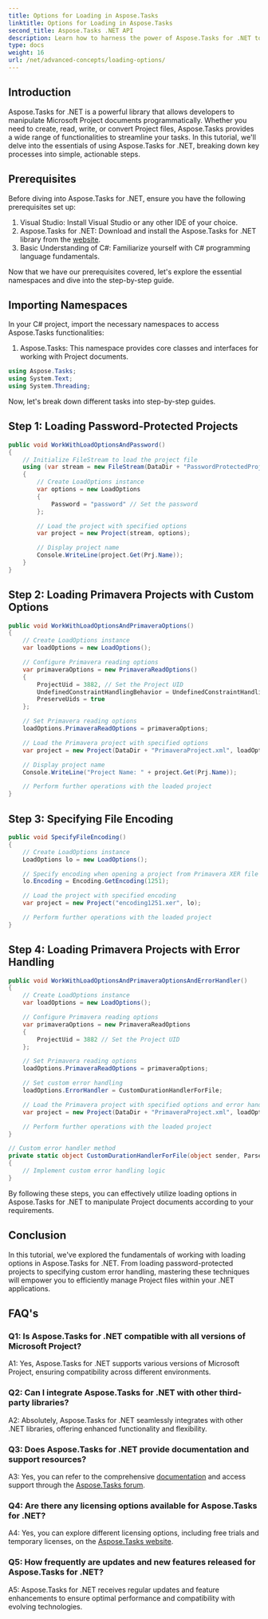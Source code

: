 ```yaml
---
title: Options for Loading in Aspose.Tasks
linktitle: Options for Loading in Aspose.Tasks
second_title: Aspose.Tasks .NET API
description: Learn how to harness the power of Aspose.Tasks for .NET to efficiently manage Microsoft Project documents with step-by-step guidance.
type: docs
weight: 16
url: /net/advanced-concepts/loading-options/
---
```

## Introduction

Aspose.Tasks for .NET is a powerful library that allows developers to manipulate Microsoft Project documents programmatically. Whether you need to create, read, write, or convert Project files, Aspose.Tasks provides a wide range of functionalities to streamline your tasks. In this tutorial, we'll delve into the essentials of using Aspose.Tasks for .NET, breaking down key processes into simple, actionable steps.

## Prerequisites

Before diving into Aspose.Tasks for .NET, ensure you have the following prerequisites set up:

1. Visual Studio: Install Visual Studio or any other IDE of your choice.
2. Aspose.Tasks for .NET: Download and install the Aspose.Tasks for .NET library from the [website](https://releases.aspose.com/tasks/net/).
3. Basic Understanding of C#: Familiarize yourself with C# programming language fundamentals.

Now that we have our prerequisites covered, let's explore the essential namespaces and dive into the step-by-step guide.

## Importing Namespaces

In your C# project, import the necessary namespaces to access Aspose.Tasks functionalities:

1. Aspose.Tasks: This namespace provides core classes and interfaces for working with Project documents.

```csharp
using Aspose.Tasks;
using System.Text;
using System.Threading;
```

Now, let's break down different tasks into step-by-step guides.

## Step 1: Loading Password-Protected Projects

```csharp
public void WorkWithLoadOptionsAndPassword()
{
    // Initialize FileStream to load the project file
    using (var stream = new FileStream(DataDir + "PasswordProtectedProject.mpp", FileMode.Open))
    {
        // Create LoadOptions instance
        var options = new LoadOptions
        {
            Password = "password" // Set the password
        };

        // Load the project with specified options
        var project = new Project(stream, options);

        // Display project name
        Console.WriteLine(project.Get(Prj.Name));
    }
}
```

## Step 2: Loading Primavera Projects with Custom Options

```csharp
public void WorkWithLoadOptionsAndPrimaveraOptions()
{
    // Create LoadOptions instance
    var loadOptions = new LoadOptions();

    // Configure Primavera reading options
    var primaveraOptions = new PrimaveraReadOptions()
    {
        ProjectUid = 3882, // Set the Project UID
        UndefinedConstraintHandlingBehavior = UndefinedConstraintHandlingBehavior.None,
        PreserveUids = true
    };

    // Set Primavera reading options
    loadOptions.PrimaveraReadOptions = primaveraOptions;

    // Load the Primavera project with specified options
    var project = new Project(DataDir + "PrimaveraProject.xml", loadOptions);

    // Display project name
    Console.WriteLine("Project Name: " + project.Get(Prj.Name));

    // Perform further operations with the loaded project
}
```

## Step 3: Specifying File Encoding

```csharp
public void SpecifyFileEncoding()
{
    // Create LoadOptions instance
    LoadOptions lo = new LoadOptions();

    // Specify encoding when opening a project from Primavera XER file
    lo.Encoding = Encoding.GetEncoding(1251);

    // Load the project with specified encoding
    var project = new Project("encoding1251.xer", lo);

    // Perform further operations with the loaded project
}
```

## Step 4: Loading Primavera Projects with Error Handling

```csharp
public void WorkWithLoadOptionsAndPrimaveraOptionsAndErrorHandler()
{
    // Create LoadOptions instance
    var loadOptions = new LoadOptions();

    // Configure Primavera reading options
    var primaveraOptions = new PrimaveraReadOptions
    {
        ProjectUid = 3882 // Set the Project UID
    };

    // Set Primavera reading options
    loadOptions.PrimaveraReadOptions = primaveraOptions;

    // Set custom error handling
    loadOptions.ErrorHandler = CustomDurationHandlerForFile;

    // Load the Primavera project with specified options and error handling
    var project = new Project(DataDir + "PrimaveraProject.xml", loadOptions);

    // Perform further operations with the loaded project
}

// Custom error handler method
private static object CustomDurationHandlerForFile(object sender, ParseErrorArgs args)
{
    // Implement custom error handling logic
}
```

By following these steps, you can effectively utilize loading options in Aspose.Tasks for .NET to manipulate Project documents according to your requirements.

## Conclusion

In this tutorial, we've explored the fundamentals of working with loading options in Aspose.Tasks for .NET. From loading password-protected projects to specifying custom error handling, mastering these techniques will empower you to efficiently manage Project files within your .NET applications.

## FAQ's

### Q1: Is Aspose.Tasks for .NET compatible with all versions of Microsoft Project?

A1: Yes, Aspose.Tasks for .NET supports various versions of Microsoft Project, ensuring compatibility across different environments.

### Q2: Can I integrate Aspose.Tasks for .NET with other third-party libraries?

A2: Absolutely, Aspose.Tasks for .NET seamlessly integrates with other .NET libraries, offering enhanced functionality and flexibility.

### Q3: Does Aspose.Tasks for .NET provide documentation and support resources?

A3: Yes, you can refer to the comprehensive [documentation](https://reference.aspose.com/tasks/net/) and access support through the [Aspose.Tasks forum](https://forum.aspose.com/c/tasks/15).

### Q4: Are there any licensing options available for Aspose.Tasks for .NET?

A4: Yes, you can explore different licensing options, including free trials and temporary licenses, on the [Aspose.Tasks website](https://purchase.aspose.com/buy).

### Q5: How frequently are updates and new features released for Aspose.Tasks for .NET?

A5: Aspose.Tasks for .NET receives regular updates and feature enhancements to ensure optimal performance and compatibility with evolving technologies.

